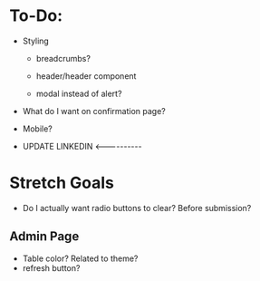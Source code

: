 # To-Do:

* Styling 
    
    * breadcrumbs?
  
    * header/header component
  
    * modal instead of alert?

* What do I want on confirmation page?
* Mobile?



* UPDATE LINKEDIN <----------


# Stretch Goals

* Do I actually want radio buttons to clear?  Before submission?

## Admin Page


* Table color?  Related to theme?
* refresh button?
